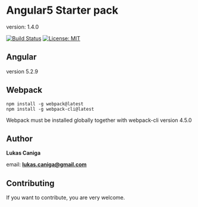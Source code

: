 # Angular5 Starter pack
version: 1.4.0

[![Build Status](https://travis-ci.org/Marbulinek/Angular5StarterPack.svg?branch=master)](https://travis-ci.org/Marbulinek/Angular5StarterPack)
[![License: MIT](https://img.shields.io/badge/License-MIT-yellow.svg)](https://opensource.org/licenses/MIT)

## Angular
version 5.2.9

## Webpack

```npm
npm install -g webpack@latest
npm install -g webpack-cli@latest
```
Webpack must be installed globally together with webpack-cli
version 4.5.0

## Author

**Lukas Caniga**

email: **lukas.caniga@gmail.com**

## Contributing
If you want to contribute, you are very welcome.
